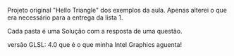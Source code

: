 ﻿Projeto original "Hello Triangle" dos exemplos da aula. Apenas alterei o que era necessário para a entrega da lista 1.

Cada pasta é uma Solução com a resposta de uma questão.

versão GLSL: 4.0 que é o que minha Intel Graphics aguenta!